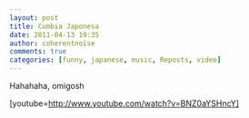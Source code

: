 ```yaml
---
layout: post
title: Cumbia Japonesa
date: 2011-04-13 19:35
author: coherentnoise
comments: true
categories: [funny, japanese, music, Reposts, video]
---
```

Hahahaha, omigosh

[youtube=http://www.youtube.com/watch?v=BNZ0aYSHncY]
